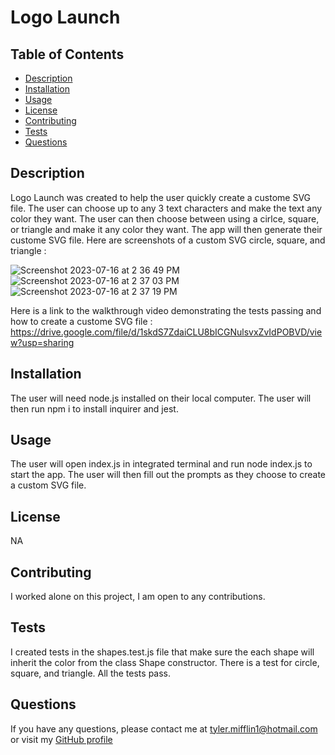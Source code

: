 # Logo Launch

## Table of Contents
* [Description](#description)
* [Installation](#installation)
* [Usage](#usage)
* [License](#license)
* [Contributing](#contributing)
* [Tests](#tests)
* [Questions](#questions)
## Description
Logo Launch was created to help the user quickly create a custome SVG file. The user can choose up to any 3 text characters and make the text any color they want. The user can then choose between using a cirlce, square, or triangle and make it any color they want. The app will then generate their custome SVG file. Here are screenshots of a custom SVG circle, square, and triangle :

![Screenshot 2023-07-16 at 2 36 49 PM](https://github.com/tylermifflin/Logo-Launch/assets/123903709/868e496f-c139-4641-8bee-17788e760b18)
![Screenshot 2023-07-16 at 2 37 03 PM](https://github.com/tylermifflin/Logo-Launch/assets/123903709/159b9f5b-0b3d-4c4e-a41e-a184a376ad08)
![Screenshot 2023-07-16 at 2 37 19 PM](https://github.com/tylermifflin/Logo-Launch/assets/123903709/e995b611-7d02-4086-bd39-9939970c6701)

Here is a link to the walkthrough video demonstrating the tests passing and how to create a custome SVG file :
https://drive.google.com/file/d/1skdS7ZdaiCLU8bICGNulsvxZvIdPOBVD/view?usp=sharing

## Installation
The user will need node.js installed on their local computer. The user will then run npm i to install inquirer and jest.
## Usage
The user will open index.js in integrated terminal and run node index.js to start the app. The user will then fill out the prompts as they choose to create a custom SVG file.
## License
NA
## Contributing
I worked alone on this project, I am open to any contributions.
## Tests
I created tests in the shapes.test.js file that make sure the each shape will inherit the color from the class Shape constructor. There is a test for circle, square, and triangle. All the tests pass. 

## Questions
If you have any questions, please contact me at [tyler.mifflin1@hotmail.com](mailto:tyler.mifflin1@hotmail.com) or visit my [GitHub profile](https://github.com/tylermifflin)
